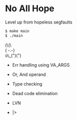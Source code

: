 # No All Hope

Level up from hopeless segfaults

```bash
$ make main
$ ./main
```

(\\\(\\\
( -.-)  
o\\\_(")(")

- Err handling using VA_ARGS
- Or, And operand

- Type checking
- Dead code elimination
- LVN
- |>
